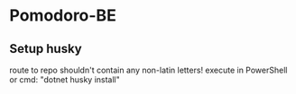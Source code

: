 # Pomodoro-BE

## Setup husky
route to repo shouldn't contain any non-latin letters!
execute in PowerShell or cmd: "dotnet husky install"